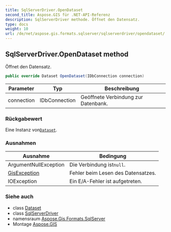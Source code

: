 ```yaml
---
title: SqlServerDriver.OpenDataset
second_title: Aspose.GIS für .NET-API-Referenz
description: SqlServerDriver methode. Öffnet den Datensatz.
type: docs
weight: 10
url: /de/net/aspose.gis.formats.sqlserver/sqlserverdriver/opendataset/
---
```

## SqlServerDriver.OpenDataset method

Öffnet den Datensatz.

```csharp
public override Dataset OpenDataset(IDbConnection connection)
```

| Parameter | Typ | Beschreibung |
| --- | --- | --- |
| connection | IDbConnection | Geöffnete Verbindung zur Datenbank. |

### Rückgabewert

Eine Instanz von[`Dataset`](../../../aspose.gis/dataset/).

### Ausnahmen

| Ausnahme | Bedingung |
| --- | --- |
| ArgumentNullException | Die Verbindung ist`null`. |
| [GisException](../../../aspose.gis/gisexception/) | Fehler beim Lesen des Datensatzes. |
| IOException | Ein E/A-Fehler ist aufgetreten. |

### Siehe auch

* class [Dataset](../../../aspose.gis/dataset/)
* class [SqlServerDriver](../)
* namensraum [Aspose.Gis.Formats.SqlServer](../../sqlserverdriver/)
* Montage [Aspose.GIS](../../../)


